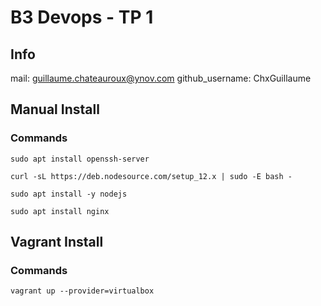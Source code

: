 # B3 Devops - TP 1

## Info

mail: guillaume.chateauroux@ynov.com
github_username: ChxGuillaume

## Manual Install

### Commands

```shell
sudo apt install openssh-server 
```

```shell
curl -sL https://deb.nodesource.com/setup_12.x | sudo -E bash -

sudo apt install -y nodejs
```

```shell
sudo apt install nginx
```



## Vagrant Install

### Commands

```shell
vagrant up --provider=virtualbox
```

